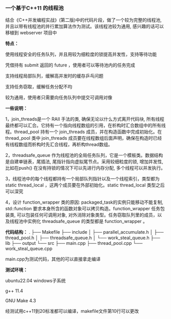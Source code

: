 ### 一个基于C++11 的线程池

结合《C++并发编程实战》(第二版)中的代码片段，做了一个较为完整的线程池, 并且以带有线程池的并行累加算法作为测试。该线程池较为通用, 感兴趣的话可以移植到 webserver 项目中

**特点：**

使用线程安全的任务队列，并且用较为细粒度的锁提高并发性，支持等待功能

凭借持有 submit 返回的 future ，使用者可以等待池内的任务完成

支持线程局部队列，缓解高并发时的缓存乒乓问题

支持任务窃取，缓解任务分配不均

较为通用，使用者只需要向任务队列中提交可调用对像 

**一些说明：**

1，join_threads是一个 RAII 手法的类, 确保无论以什么方式离开代码块, 所有线程最终都可以汇合。它持有一个指向线程数组的引用，在析构时汇合数组中的所有线程。thread_pool 持有一个 join_threads 成员，并在构造函数中完成初始化。在 thread_pool 类中 join_threads 成员要在线程数组后面声明，确保在构造时已经有线程数组而析构时先汇合线程，再析构thread数组。

2，threadsafe_queue 作为线程池的全局任务队列，它是一个模板类。数据结构是自建单链表，尾插法,  尾指针指向虚拟尾节点。采用较细粒度的锁, 增加并发性, 比如在push() 在没有持锁的情况下可以先进行内存分配, 多个线程可以并发执行。

3，线程池中的每个线程都持有一个局部队列指针以及一个线程索引，类型都为 static thread_local ，这两个成员要在外部初始化。static thread_local 类型之后可以深究

4，设计 function_wrapper 类的原因: packaged_task的实例只能移动不能复制, std::function 要求本身所含的函数对象可以拷贝构造。function_wrapper 任务包装类, 可以包装任何可调用对象, 对外消除对象类型。任务窃取队列里的成员，以及线程池中实例化 threadsafe_queue 的类型都是 function_wrapper 。

**代码结构：**
.
├── Makefile
├── include
│   ├── parallel_accumulate.h
│   ├── thread_pool.h
│   ├── threadsafe_queue.h
│   └── work_steal_queue.h
├── lib
├── output
└── src
    ├── main.cpp
    ├── thread_pool.cpp
    └── work_steal_queue.cpp

main.cpp为测试代码，其他的可以直接拿走编译

**测试环境：**

ubuntu22.04 windows子系统

g++ 11.4

GNU Make 4.3

经测试用c++11到20标准都可以编译，makefile文件第10行可以更改











